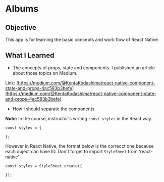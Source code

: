# Albums

## Objective
This app is for learning the basic concepts and work flow of React Native.

## What I Learned
- The concepts of props, state and components.
I published an article about those topics on Medium.

Link: [https://medium.com/@KentaKodashima/react-native-component-state-and-props-4ac583b3befe](https://medium.com/@KentaKodashima/react-native-component-state-and-props-4ac583b3befe)

- How I should separate the components

**Note:**
In the course, instructor's writing `const styles` in the React way.
```
const styles = {
  
};
```
However in React Native, the format below is the correcct one because each object can have ID. Don't forget to import `StyleSheet` from 'react-native'
```
const styles = StyleSheet.create({
  
});
```
